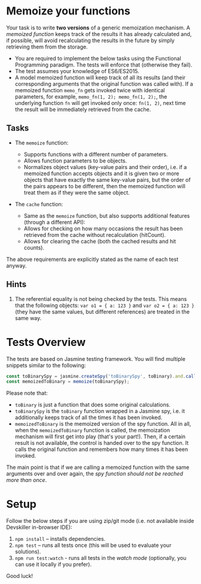 # Memoize your functions

Your task is to write __two versions__ of a generic memoization mechanism. A _memoized function_ keeps track of the results it has already calculated and, if possible, will avoid recalculating the results in the future by simply retrieving them from the storage.

- You are required to implement the below tasks using the Functional Programming paradigm. The tests will enforce that (otherwise they fail).
- The test assumes your knowledge of ES6/ES2015.
- A model memoized function will keep track of all its results (and their corresponding arguments that the original function was called with). If a memoized function `memo_fn` gets invoked twice with identical parameters, for example, `memo_fn(1, 2); memo_fn(1, 2);`, the underlying function `fn` will get invoked only once: `fn(1, 2)`, next time the result will be immediately retrieved from the cache.

## Tasks

- The `memoize` function:
  - Supports functions with a different number of parameters.
  - Allows function parameters to be objects.
  - Normalizes object values (key-value pairs and their order), i.e. if a memoized function accepts objects and it is given two or more objects that have exactly the same key-value pairs, but the order of the pairs appears to be different, then the memoized function will treat them as if they were the same object.

- The `cache` function:
  - Same as the `memoize` function, but also supports additional features (through a different API):
  - Allows for checking on how many occasions the result has been retrieved from the cache without recalculation (hitCount).
  - Allows for clearing the cache (both the cached results and hit counts).

The above requirements are explicitly stated as the name of each test anyway.

## Hints

1. The referential equality is not being checked by the tests. This means that the following objects: `var o1 = { a: 123 }` and `var o2 = { a: 123 }` (they have the same values, but different references) are treated in the same way.

# Tests Overview

The tests are based on Jasmine testing framework. You will find multiple snippets similar to the following:
```js
const toBinarySpy = jasmine.createSpy('toBinarySpy', toBinary).and.callThrough();
const memoizedToBinary = memoize(toBinarySpy);
```

Please note that:
- `toBinary` is just a function that does some original calculations.
- `toBinarySpy` is the `toBinary` function wrapped in a Jasmine spy, i.e. it additionally keeps track of all the times it has been invoked.
- `memoizedToBinary` is the memoized version of the spy function.
All in all, when the `memoizedToBinary` function is called, the memoization mechanism will first get into play (that's your part!). Then, if a certain result is not available, the control is handed over to the spy function. It calls the original function and remembers how many times it has been invoked.

The main point is that if we are calling a memoized function with the same arguments over and over again, the _spy function should not be reached more than once_.

# Setup

Follow the below steps if you are using zip/git mode (i.e. not available inside Devskiller in-browser IDE):

1. `npm install` – installs dependencies.
2. `npm test` – runs all tests once (this will be used to evaluate your solutions).
3. `npm run test:watch` - runs all tests in the _watch mode_ (optionally, you can use it locally if you prefer).

Good luck!
